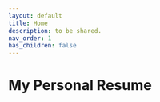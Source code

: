 ```yaml
---
layout: default
title: Home
description: to be shared.
nav_order: 1
has_children: false
---
```

 
# My Personal Resume
